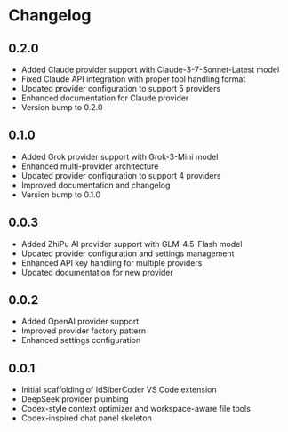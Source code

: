 # Changelog

## 0.2.0
- Added Claude provider support with Claude-3-7-Sonnet-Latest model
- Fixed Claude API integration with proper tool handling format
- Updated provider configuration to support 5 providers
- Enhanced documentation for Claude provider
- Version bump to 0.2.0

## 0.1.0
- Added Grok provider support with Grok-3-Mini model
- Enhanced multi-provider architecture
- Updated provider configuration to support 4 providers
- Improved documentation and changelog
- Version bump to 0.1.0

## 0.0.3
- Added ZhiPu AI provider support with GLM-4.5-Flash model
- Updated provider configuration and settings management
- Enhanced API key handling for multiple providers
- Updated documentation for new provider

## 0.0.2
- Added OpenAI provider support
- Improved provider factory pattern
- Enhanced settings configuration

## 0.0.1
- Initial scaffolding of IdSiberCoder VS Code extension
- DeepSeek provider plumbing
- Codex-style context optimizer and workspace-aware file tools
- Codex-inspired chat panel skeleton